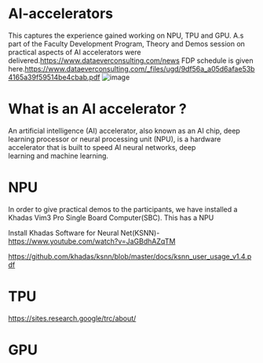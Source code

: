 # AI-accelerators
This captures the experience gained working on NPU, TPU and GPU. A.s part of the Faculty Development Program, Theory and Demos session on practical aspects of AI accelerators were delivered.https://www.dataeverconsulting.com/news FDP schedule is given here.https://www.dataeverconsulting.com/_files/ugd/9df56a_a05d6afae53b4165a39f59514be4cbab.pdf
![image](https://github.com/user-attachments/assets/7b31aaf0-0e9d-4cad-b999-a7e46076b6f4)
# What is an AI accelerator ?
An artificial intelligence (AI) accelerator, also known as an AI chip, deep learning processor or neural processing unit (NPU), is a hardware accelerator that is built to speed AI neural networks, deep learning and machine learning. 

# NPU
In order to give practical demos to the participants, we have installed a Khadas Vim3 Pro Single Board Computer(SBC). This has a NPU

Install Khadas Software for Neural Net(KSNN)- https://www.youtube.com/watch?v=JaGBdhAZqTM

https://github.com/khadas/ksnn/blob/master/docs/ksnn_user_usage_v1.4.pdf

# TPU
https://sites.research.google/trc/about/

# GPU
